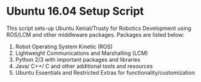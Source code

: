 # Ubuntu 16.04 Setup Script
This script sets-up Ubuntu Xenial/Trusty for Robotics Development using ROS/LCM and other middleware packages. Packages are listed below:
1. Robot Operating System Kinetic (ROS)
2. Lightweight Communications and Marshalling (LCM)
3. Python 2/3 with important packages and libraries
4. Java/ C++/ C and other additional tools and resources
5. Ubuntu Essentials and Restricted Extras for functionality/customization 
